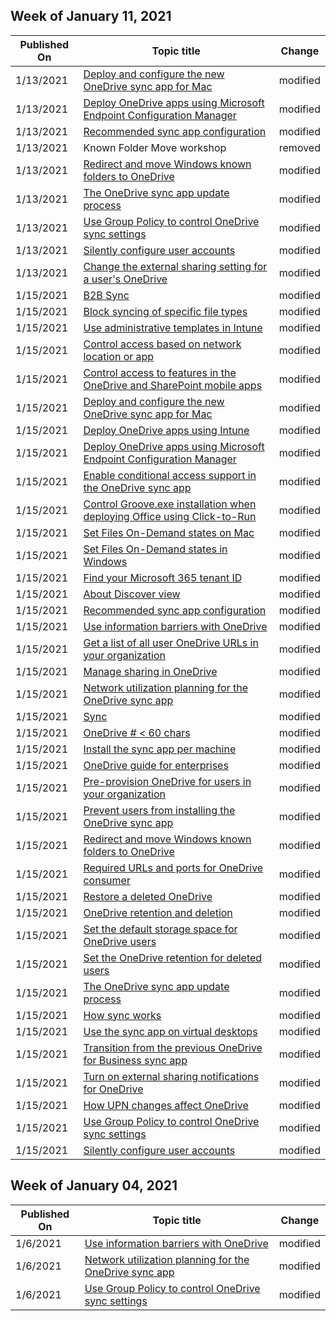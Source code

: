 <!-- This file is generated automatically each week. Changes made to this file will be overwritten.-->



## Week of January 11, 2021


| Published On |Topic title | Change |
|------|------------|--------|
| 1/13/2021 | [Deploy and configure the new OneDrive sync app for Mac](/OneDrive/deploy-and-configure-on-macos) | modified |
| 1/13/2021 | [Deploy OneDrive apps using Microsoft Endpoint Configuration Manager](/OneDrive/deploy-on-windows) | modified |
| 1/13/2021 | [Recommended sync app configuration](/OneDrive/ideal-state-configuration) | modified |
| 1/13/2021 | Known Folder Move workshop | removed |
| 1/13/2021 | [Redirect and move Windows known folders to OneDrive](/OneDrive/redirect-known-folders) | modified |
| 1/13/2021 | [The OneDrive sync app update process](/OneDrive/sync-client-update-process) | modified |
| 1/13/2021 | [Use Group Policy to control OneDrive sync settings](/OneDrive/use-group-policy) | modified |
| 1/13/2021 | [Silently configure user accounts](/OneDrive/use-silent-account-configuration) | modified |
| 1/13/2021 | [Change the external sharing setting for a user's OneDrive](/OneDrive/user-external-sharing-settings) | modified |
| 1/15/2021 | [B2B Sync](/OneDrive/b2b-sync) | modified |
| 1/15/2021 | [Block syncing of specific file types](/OneDrive/block-file-types) | modified |
| 1/15/2021 | [Use administrative templates in Intune](/OneDrive/configure-sync-intune) | modified |
| 1/15/2021 | [Control access based on network location or app](/OneDrive/control-access-based-on-network-location-or-app) | modified |
| 1/15/2021 | [Control access to features in the OneDrive and SharePoint mobile apps](/OneDrive/control-access-to-mobile-app-features) | modified |
| 1/15/2021 | [Deploy and configure the new OneDrive sync app for Mac](/OneDrive/deploy-and-configure-on-macos) | modified |
| 1/15/2021 | [Deploy OneDrive apps using Intune](/OneDrive/deploy-intune) | modified |
| 1/15/2021 | [Deploy OneDrive apps using Microsoft Endpoint Configuration Manager](/OneDrive/deploy-on-windows) | modified |
| 1/15/2021 | [Enable conditional access support in the OneDrive sync app](/OneDrive/enable-conditional-access) | modified |
| 1/15/2021 | [Control Groove.exe installation when deploying Office using Click-to-Run](/OneDrive/exclude-or-uninstall-previous-sync-client) | modified |
| 1/15/2021 | [Set Files On-Demand states on Mac](/OneDrive/files-on-demand-mac) | modified |
| 1/15/2021 | [Set Files On-Demand states in Windows](/OneDrive/files-on-demand-windows) | modified |
| 1/15/2021 | [Find your Microsoft 365 tenant ID](/OneDrive/find-your-office-365-tenant-id) | modified |
| 1/15/2021 | [About Discover view](/OneDrive/help-users-use-discover-view) | modified |
| 1/15/2021 | [Recommended sync app configuration](/OneDrive/ideal-state-configuration) | modified |
| 1/15/2021 | [Use information barriers with OneDrive](/OneDrive/information-barriers) | modified |
| 1/15/2021 | [Get a list of all user OneDrive URLs in your organization](/OneDrive/list-onedrive-urls) | modified |
| 1/15/2021 | [Manage sharing in OneDrive](/OneDrive/manage-sharing) | modified |
| 1/15/2021 | [Network utilization planning for the OneDrive sync app](/OneDrive/network-utilization-planning) | modified |
| 1/15/2021 | [Sync](/OneDrive/one-drive-sync) | modified |
| 1/15/2021 | [OneDrive # < 60 chars](/OneDrive/onedrive) | modified |
| 1/15/2021 | [Install the sync app per machine](/OneDrive/per-machine-installation) | modified |
| 1/15/2021 | [OneDrive guide for enterprises](/OneDrive/plan-onedrive-enterprise) | modified |
| 1/15/2021 | [Pre-provision OneDrive for users in your organization](/OneDrive/pre-provision-accounts) | modified |
| 1/15/2021 | [Prevent users from installing the OneDrive sync app](/OneDrive/prevent-installation) | modified |
| 1/15/2021 | [Redirect and move Windows known folders to OneDrive](/OneDrive/redirect-known-folders) | modified |
| 1/15/2021 | [Required URLs and ports for OneDrive consumer](/OneDrive/required-urls-and-ports) | modified |
| 1/15/2021 | [Restore a deleted OneDrive](/OneDrive/restore-deleted-onedrive) | modified |
| 1/15/2021 | [OneDrive retention and deletion](/OneDrive/retention-and-deletion) | modified |
| 1/15/2021 | [Set the default storage space for OneDrive users](/OneDrive/set-default-storage-space) | modified |
| 1/15/2021 | [Set the OneDrive retention for deleted users](/OneDrive/set-retention) | modified |
| 1/15/2021 | [The OneDrive sync app update process](/OneDrive/sync-client-update-process) | modified |
| 1/15/2021 | [How sync works](/OneDrive/sync-process) | modified |
| 1/15/2021 | [Use the sync app on virtual desktops](/OneDrive/sync-vdi-support) | modified |
| 1/15/2021 | [Transition from the previous OneDrive for Business sync app](/OneDrive/transition-from-previous-sync-client) | modified |
| 1/15/2021 | [Turn on external sharing notifications for OneDrive](/OneDrive/turn-on-external-sharing-notifications) | modified |
| 1/15/2021 | [How UPN changes affect OneDrive](/OneDrive/upn-changes) | modified |
| 1/15/2021 | [Use Group Policy to control OneDrive sync settings](/OneDrive/use-group-policy) | modified |
| 1/15/2021 | [Silently configure user accounts](/OneDrive/use-silent-account-configuration) | modified |


## Week of January 04, 2021


| Published On |Topic title | Change |
|------|------------|--------|
| 1/6/2021 | [Use information barriers with OneDrive](/OneDrive/information-barriers) | modified |
| 1/6/2021 | [Network utilization planning for the OneDrive sync app](/OneDrive/network-utilization-planning) | modified |
| 1/6/2021 | [Use Group Policy to control OneDrive sync settings](/OneDrive/use-group-policy) | modified |
